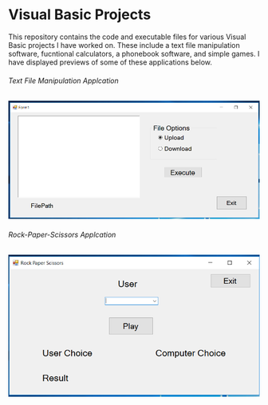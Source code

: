 # Visual Basic Projects

This repository contains the code and executable files for various Visual Basic projects I have worked on. These include a text file manipulation software, fucntional calculators, a phonebook software, and simple games. I have displayed previews of some of these applications below.

###### Text File Manipulation Applcation
![File Manipulation Applcation](app_images/FileManipulationImg.PNG)

###### Rock-Paper-Scissors Applcation
![RPS Applcation](app_images/RPSImg.PNG)